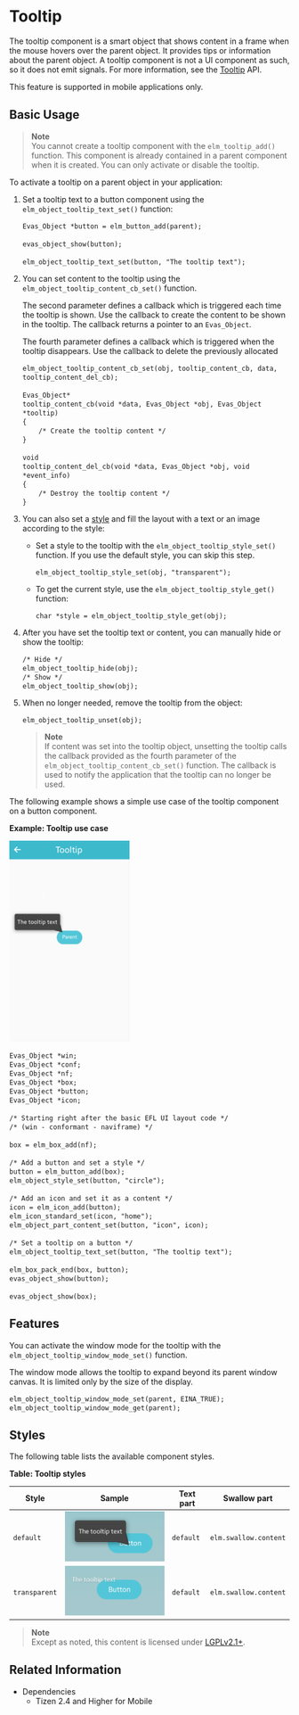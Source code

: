 # Tooltip

The tooltip component is a smart object that shows content in a frame when the mouse hovers over the parent object. It provides tips or information about the parent object. A tooltip component is not a UI component as such, so it does not emit signals. For more information, see the [Tooltip](../../../../api/mobile/latest/group__Elm__Tooltips.html) API.

This feature is supported in mobile applications only.

## Basic Usage

> **Note**  
> You cannot create a tooltip component with the `elm_tooltip_add()` function. This component is already contained in a parent component when it is created. You can only activate or disable the tooltip.

To activate a tooltip on a parent object in your application:

1. Set a tooltip text to a button component using the `elm_object_tooltip_text_set()` function:

   ```
   Evas_Object *button = elm_button_add(parent);

   evas_object_show(button);

   elm_object_tooltip_text_set(button, "The tooltip text");
   ```

2. You can set content to the tooltip using the `elm_object_tooltip_content_cb_set()` function.

   The second parameter defines a callback which is triggered each time the tooltip is shown. Use the callback to create the content to be shown in the tooltip. The callback returns a pointer to an `Evas_Object`.

   The fourth parameter defines a callback which is triggered when the tooltip disappears. Use the callback to delete the previously allocated

   ```
   elm_object_tooltip_content_cb_set(obj, tooltip_content_cb, data, tooltip_content_del_cb);

   Evas_Object*
   tooltip_content_cb(void *data, Evas_Object *obj, Evas_Object *tooltip)
   {
       /* Create the tooltip content */
   }

   void
   tooltip_content_del_cb(void *data, Evas_Object *obj, void *event_info)
   {
       /* Destroy the tooltip content */
   }
   ```

3. You can also set a [style](#styles) and fill the layout with a text or an image according to the style:

   - Set a style to the tooltip with the `elm_object_tooltip_style_set()` function. If you use the default style, you can skip this step.

     ```
     elm_object_tooltip_style_set(obj, "transparent");
     ```

   - To get the current style, use the `elm_object_tooltip_style_get()` function:

     ```
     char *style = elm_object_tooltip_style_get(obj);
     ```

4. After you have set the tooltip text or content, you can manually hide or show the tooltip:

   ```
   /* Hide */
   elm_object_tooltip_hide(obj);
   /* Show */
   elm_object_tooltip_show(obj);
   ```

5. When no longer needed, remove the tooltip from the object:

   ```
   elm_object_tooltip_unset(obj);
   ```

   > **Note**  
   > If content was set into the tooltip object, unsetting the tooltip calls the callback provided as the fourth parameter of the `elm_object_tooltip_content_cb_set()` function. The callback is used to notify the application that the tooltip can no longer be used.

The following example shows a simple use case of the tooltip component on a button component.

**Example: Tooltip use case**

![Alignment](./media/tooltip.png)

```
Evas_Object *win;
Evas_Object *conf;
Evas_Object *nf;
Evas_Object *box;
Evas_Object *button;
Evas_Object *icon;

/* Starting right after the basic EFL UI layout code */
/* (win - conformant - naviframe) */

box = elm_box_add(nf);

/* Add a button and set a style */
button = elm_button_add(box);
elm_object_style_set(button, "circle");

/* Add an icon and set it as a content */
icon = elm_icon_add(button);
elm_icon_standard_set(icon, "home");
elm_object_part_content_set(button, "icon", icon);

/* Set a tooltip on a button */
elm_object_tooltip_text_set(button, "The tooltip text");

elm_box_pack_end(box, button);
evas_object_show(button);

evas_object_show(box);
```

## Features

You can activate the window mode for the tooltip with the `elm_object_tooltip_window_mode_set()` function.

The window mode allows the tooltip to expand beyond its parent window canvas. It is limited only by the size of the display.

```
elm_object_tooltip_window_mode_set(parent, EINA_TRUE);
elm_object_tooltip_window_mode_get(parent);
```

## Styles

The following table lists the available component styles.

**Table: Tooltip styles**

| Style         | Sample                                   | Text part | Swallow part          |
|-------------|----------------------------------------|---------|---------------------|
| `default`     | ![elm/tooltip/base/default](./media/tooltip_default.png) | `default` | `elm.swallow.content` |
| `transparent` | ![elm/button/base/transparent](./media/tooltip_transparent.png) | `default` | `elm.swallow.content` |

> **Note**  
> Except as noted, this content is licensed under [LGPLv2.1+](http://opensource.org/licenses/LGPL-2.1).

## Related Information
- Dependencies
  - Tizen 2.4 and Higher for Mobile
